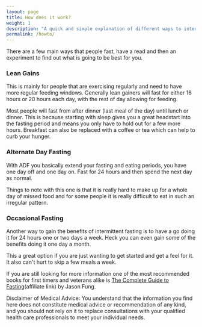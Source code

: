 ```yaml
---
layout: page
title: How does it work?
weight: 1
description: "A quick and simple explanation of different ways to intermittently fast."
permalink: /howto/
---
```


There are a few main ways that people fast, have a read and then an experiment to find out what is going to be best for you.

### Lean Gains

This is mainly for people that are exercising regularly and need to have more regular feeding windows. Generally lean gainers will fast for either 16 hours or 20 hours each day, with the rest of day allowing for feeding.

Most people will fast from after dinner (last meal of the day) until lunch or dinner. This is because starting with sleep gives you a great headstart into the fasting period and means you only have to hold out for a few more hours. Breakfast can also be replaced with a coffee or tea which can help to curb your hunger.

### Alternate Day Fasting

With ADF you basically extend your fasting and eating periods, you have one day off and one day on. Fast for 24 hours and then spend the next day as normal.

Things to note with this one is that it is really hard to make up for a whole day of missed food and for some people it is really difficult to eat in such an irregular pattern.

### Occasional Fasting

Another way to gain the benefits of intermittent fasting is to have a go doing it for 24 hours one or two days a week. Heck you can even gain some of the benefits doing it one day a month.

This a great option if you are just wanting to get started and get a feel for it. It also can't hurt to skip a few meals a week.

If you are still looking for more information one of the most recommended books for first timers and veterans alike is [The Complete Guide to Fasting](http://amzn.to/2jSer7v)(affiliate link) by Jason Fung.

<p class="message">
Disclaimer of Medical Advice: You understand that the information you find here does not constitute medical advice or recommendation of any kind, and you should not rely on it to replace consultations with your qualified health care professionals to meet your individual needs.
</p>

